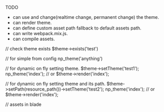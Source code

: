 TODO

- can use and change(realtime change, permanent change) the theme.
- can render theme.
- can define custom asset path fallback to default assets path.
- can write webpack.mix.js.
- can compile assets.

// check theme exists
	$theme->exists('test')

// for simple from config
	np_theme('anything')

// for dynamic on fly setting theme.
	$theme->setTheme('test1');
	np_theme('index');
	// or
	$theme->render('index');

// for dynamic on fly setting theme and its path.
	$theme->setPath(resource_path())->setTheme('test2');
	np_theme('index');
	// or
	$theme->render('index');

// assets in blade


